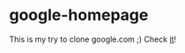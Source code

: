 # google-homepage
This is my try to clone google.com ;)
Check <a href="https://github.com/givemebbcpls/google-homepage.git">it</a>!
